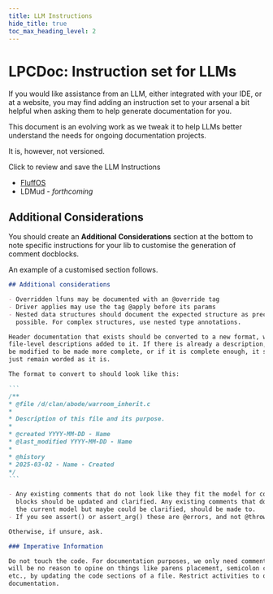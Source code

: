 ```yaml
---
title: LLM Instructions
hide_title: true
toc_max_heading_level: 2
---
```


# LPCDoc: Instruction set for LLMs

If you would like assistance from an LLM, either integrated with your IDE, or
at a website, you may find adding an instruction set to your arsenal a bit
helpful when asking them to help generate documentation for you.

This document is an evolving work as we tweak it to help LLMs better understand
the needs for ongoing documentation projects.

It is, however, not versioned.

Click to review and save the LLM Instructions

- [FluffOS](pathname:///files/LLM_Instructions_FluffOS.md)
- LDMud - *forthcoming*

## Additional Considerations

You should create an **Additional Considerations** section at the bottom to
note specific instructions for your lib to customise the generation of
comment docblocks.

An example of a customised section follows.

````markdown
## Additional considerations

- Overridden lfuns may be documented with an @override tag
- Driver applies may use the tag @apply before its params
- Nested data structures should document the expected structure as precisely as
  possible. For complex structures, use nested type annotations.

Header documentation that exists should be converted to a new format, with
file-level descriptions added to it. If there is already a description, it can
be modified to be made more complete, or if it is complete enough, it should
just remain worded as it is.

The format to convert to should look like this:

```
/**
* @file /d/clan/abode/warroom_inherit.c
*
* Description of this file and its purpose.
*
* @created YYYY-MM-DD - Name
* @last_modified YYYY-MM-DD - Name
*
* @history
* 2025-03-02 - Name - Created
*/
```

- Any existing comments that do not look like they fit the model for comment
  blocks should be updated and clarified. Any existing comments that do follow
  the current model but maybe could be clarified, should be made to.
- If you see assert() or assert_arg() these are @errors, and not @throws.

Otherwise, if unsure, ask.

### Imperative Information

Do not touch the code. For documentation purposes, we only need comments. There
will be no reason to opine on things like parens placement, semicolon changes,
etc., by updating the code sections of a file. Restrict activities to only
documentation.
````
